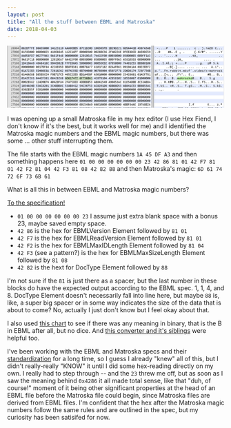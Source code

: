 ```yaml
---
layout: post
title: "All the stuff between EBML and Matroska"
date: 2018-04-03
---
```


![magic hat](/images/magic-hat3.jpg) 

I was opening up a small Matroska file in my hex editor (I use Hex Fiend, I don't know if it's the best, but it works well for me) and I identified the Matroska magic numbers and the EBML magic numbers, but there was some ... other stuff interrupting them.

The file starts with the EBML magic numbers `1A 45 DF A3` and then something happens here `01 00 00 00 00 00 00 23 42 86 81 01 42 F7 81 01 42 F2 81 04 42 F3 81 08 42 82 88` and then Matroska's magic: `6D 61 74 72 6F 73 6B 61`

What is all this in between EBML and Matroska magic numbers?

[To the specification!](https://github.com/Matroska-Org/ebml-specification/blob/master/specification.markdown#ebml-header)

- `01 00 00 00 00 00 00 23` I assume just extra blank space with a bonus 23, maybe saved empty space.  
- `42 86` is the hex for EBMLVersion Element followed by `81 01`  
- `42 F7` is the hex for EBMLReadVersion Element followed by `81 01`  
- `42 F2` is the hex for EBMLMaxIDLength Element followed by `81 04`  
- `42 F3` (see a pattern?) is the hex for EBMLMaxSizeLength Element followed by `81 08`  
- `42 82` is the hext for DocType Element followed by `88`  

I'm not sure if the `81` is just there as a spacer, but the last number in these blocks do have the expected output according to the EBML spec. 1, 1, 4, and 8. DocType Element doesn't necessarily fall into line here, but maybe `88` is, like, a super big spacer or in some way indicates the size of the data that is about to come? No, actually I just don't know but I feel okay about that.

I also used [this chart](http://www.aboutmyip.com/AboutMyXApp/AsciiChart.jsp) to see if there was any meaning in binary, that is the B in EBML after all, but no dice. And [this converter and it's siblings](https://www.rapidtables.com/convert/number/hex-to-binary.html) were helpful too.

I've been working with the EBML and Matroska specs and their [standardization]() for a long time, so I guess I already "knew" all of this, but I didn't really-really "KNOW" it until I did some hex-reading directly on my own. I really had to step through -- and the `23` threw me off, but as soon as I saw the meaning behind `0x4286` it all made total sense, like that "duh, of course!" moment of it being other significant properties at the head of an EBML file before the Matroska file could begin, since Matroska files are derived from EBML files. I'm confident that the hex after the Matroska magic numbers follow the same rules and are outlined in the spec, but my curiosity has been satisifed for now.